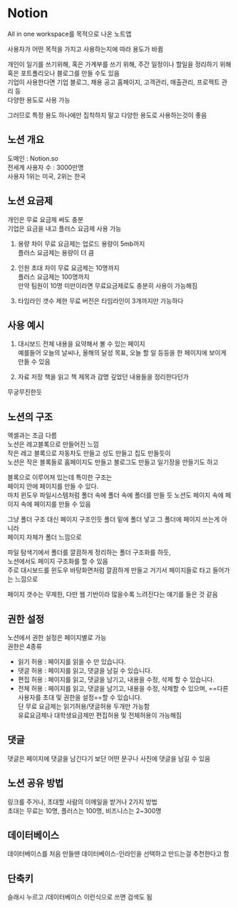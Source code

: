 # Notion

All in one workspace를 목적으로 나온 노트앱  

사용자가 어떤 목적을 가지고 사용하는지에 따라 용도가 바뀜  

개인이 일기를 쓰기위해, 혹은 가계부를 쓰기 위해, 주간 일정이나 할일을 정리하기 위해  
혹은 포트폴리오나 블로그를 만들 수도 있음  
기업이 사용한다면 기업 블로그, 채용 공고 홈페이지, 고객관리, 매출관리, 프로젝트 관리 등  
다양한 용도로 사용 가능  

그러므로 특정 용도 하나에만 집착하지 말고 다양한 용도로 사용하는것이 좋음  

## 노션 개요
도메인 : Notion.so  
전세계 사용자 수 : 3000만명  
사용자 1위는 미국, 2위는 한국  

## 노션 요금제

개인은 무료 요금제 써도 충분  
기업은 요금을 내고 플러스 요금제 사용 가능  

1) 용량 차이
무료 요금제는 업로드 용량이 5mb까지  
플러스 요금제는 용량이 더 큼  

2) 인원 초대 차이
무료 요금제는 10명까지  
플러스 요금제는 100명까지  
만약 팀원이 10명 미만이라면 무료요금제로도 충분히 사용이 가능해짐  

3) 타임라인 갯수 제한
무료 버전은 타임라인이 3개까지만 가능하다  

## 사용 예시
1) 대시보드
전체 내용을 요약해서 볼 수 있는 페이지  
예를들어 오늘의 날씨나, 올해의 달성 목표, 오늘 할 일 등등을 한 페이지에 보이게 만들 수 있음  

2) 자료 저장
책을 읽고 책 제목과 감명 깊었던 내용들을 정리한다던가  

무궁무진한듯  

## 노션의 구조
엑셀과는 조금 다름  
노션은 레고블록으로 만들어진 느낌  
작은 레고 블록으로 자동차도 만들고 성도 만들고 집도 만들듯이  
노션은 작은 블록들로 홈페이지도 만들고 블로그도 만들고 일기장을 만들기도 하고  

블록으로 이루어져 있는데 특이한 구조는  
페이지 안에 페이지를 만들 수 있다.  
마치 윈도우 파일시스템처럼 폴더 속에 폴더 속에 폴더를 만들 듯 
노션도 페이지 속에 페이지 속에 페이지를 만들 수 있음  

그냥 폴더 구조 대신 페이지 구조인듯 폴더 밑에 폴더 넣고 그 폴더에 페이지 쓰는게 아니라  
페이지 자체가 폴더 느낌으로  

파일 탐색기에서 폴더를 깔끔하게 정리하는 폴더 구조화를 하듯,  
노션에서도 페이지 구조화를 할 수 있음  
주로 대시보드를 윈도우 바탕화면처럼 깔끔하게 만들고 거기서 페이지들로 타고 들어가는 느낌으로  

페이지 갯수는 무제한, 다만 웹 기반이라 많을수록 느려진다는 얘기를 들은 것 같음  

## 권한 설정
노션에서 권한 설정은 페이지별로 가능  
권한은 4종류  
- 읽기 허용 : 페이지를 읽을 수 만 있습니다.  
- 댓글 허용 : 페이지를 읽고, 댓글을 남길 수 있습니다.  
- 편집 허용 : 페이지를 읽고, 댓글을 남기고, 내용을 수정, 삭제 할 수 있습니다.  
- 전체 허용 : 페이지를 읽고, 댓글을 남기고, 내용을 수정, 삭제할 수 있으며, ==다른 사용자를 초대 및 권한을 설정==할 수 있습니다.  
단 무료 요금제는 읽기허용/댓글허용 두개만 가능함  
유료요금제나 대학생요금제만 편집허용 및 전체허용이 가능해짐  

## 댓글
댓글은 페이지에 댓글을 남긴다기 보단 어떤 문구나 사진에 댓글을 남길 수 있음  

## 노션 공유 방법
링크를 주거나, 초대할 사람의 이메일을 받거나 2가지 방법  
초대는 무료는 10명, 플러스는 100명, 비즈니스는 2~300명  

## 데이터베이스
데이터베이스를 처음 만들땐 데이터베이스-인라인을 선택하고 만드는걸 추천한다고 함  

## 단축키
슬래시 누르고 \/데이터베이스 이런식으로 쓰면 검색도 됨  